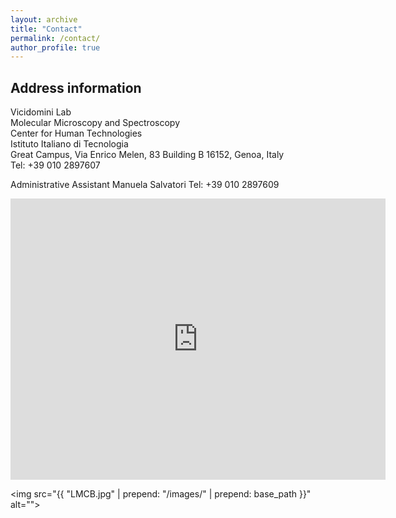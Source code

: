 ```yaml
---
layout: archive
title: "Contact"
permalink: /contact/
author_profile: true
---
```


<h2> Address information </h2>
Vicidomini Lab <br>
Molecular Microscopy and Spectroscopy <br>
Center for Human Technologies <br>
Istituto Italiano di Tecnologia <br>
Great Campus, Via Enrico Melen, 83 Building B
16152, Genoa, Italy <br>
Tel: +39 010 2897607

Administrative Assistant
Manuela Salvatori
Tel: +39 010 2897609


<iframe src="https://www.google.com/maps/place/IIT+-+Center+for+Human+Technologies/@44.4257177,8.8629925,15z/data=!4m5!3m4!1s0x0:0xbf1620f95bfad002!8m2!3d44.4257177!4d8.8629925" width="600" height="450" frameborder="0" style="border:0;" allowfullscreen=""></iframe>

<img src="{{ "LMCB.jpg" | prepend: "/images/" | prepend: base_path }}" alt="">

